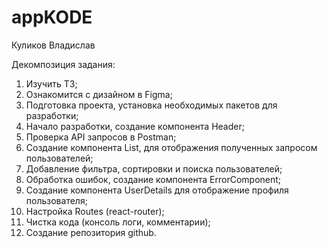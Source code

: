 # appKODE

Куликов Владислав

Декомпозиция задания:

1. Изучить ТЗ;
2. Ознакомится с дизайном в Figma;
3. Подготовка проекта, установка необходимых пакетов для разработки;
4. Начало разработки, создание компонента Header;
5. Проверка API запросов в Postman;
6. Создание компонента List, для отображения полученных запросом пользователей;
7. Добавление фильтра, сортировки и поиска пользователей;
8. Обработка ошибок, создание компонента ErrorComponent;
9. Создание компонента UserDetails для отображение профиля пользователя;
10. Настройка Routes (react-router);
11. Чистка кода (консоль логи, комментарии);
12. Создание репозитория github.
